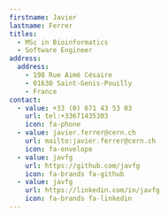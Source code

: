 ```yaml
---
firstname: Javier
lastname: Ferrer
titles:
  - MSc in Bioinformatics
  - Software Engineer
address:
  address:
    - 198 Rue Aimé Césaire
    - 01630 Saint-Genis-Pouilly
    - France
contact:
  - value: +33 (0) 671 43 53 03
    url: tel:+33671435303
    icon: fa-phone
  - value: javier.ferrer@cern.ch
    url: mailto:javier.ferrer@cern.ch
    icon: fa-envelope
  - value: javfg
    url: https://github.com/javfg
    icon: fa-brands fa-github
  - value: javfg
    url: https://linkedin.com/in/javfg
    icon: fa-brands fa-linkedin
---
```

